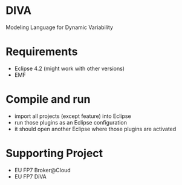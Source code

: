 DIVA
====

Modeling Language for Dynamic Variability


# Requirements

- Eclipse 4.2 (might work with other versions)
- EMF

# Compile and run

- import all projects (except feature) into Eclipse
- run those plugins as an Eclipse configuration
- it should open another Eclipse where those plugins are activated

# Supporting Project

- EU FP7 Broker@Cloud
- EU FP7 DiVA
